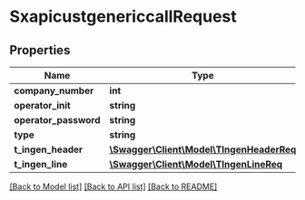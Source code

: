 # SxapicustgenericcallRequest

## Properties
Name | Type | Description | Notes
------------ | ------------- | ------------- | -------------
**company_number** | **int** |  | [optional] 
**operator_init** | **string** |  | [optional] 
**operator_password** | **string** |  | [optional] 
**type** | **string** |  | [optional] 
**t_ingen_header** | [**\Swagger\Client\Model\TIngenHeaderReq**](TIngenHeaderReq.md) |  | [optional] 
**t_ingen_line** | [**\Swagger\Client\Model\TIngenLineReq**](TIngenLineReq.md) |  | [optional] 

[[Back to Model list]](../README.md#documentation-for-models) [[Back to API list]](../README.md#documentation-for-api-endpoints) [[Back to README]](../README.md)


